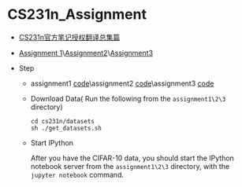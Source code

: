 # CS231n_Assignment

- [CS231n官方笔记授权翻译总集篇](https://zhuanlan.zhihu.com/p/21930884)

- [Assignment 1](http://cs231n.github.io/assignments2018/assignment1/)\\[Assignment2](http://cs231n.github.io/assignments2018/assignment2/)\\[Assignment3](http://cs231n.github.io/assignments2018/assignment3/)

- Step

  - assignment1 [code](http://cs231n.github.io/assignments/2018/spring1718_assignment1.zip)\\assignment2 [code](http://cs231n.github.io/assignments/2018/spring1718_assignment2_v2.zip)\\assignment3 [code](http://cs231n.github.io/assignments/2018/spring1718_assignment3.zip)

  - Download Data( Run the following from the `assignment1\2\3` directory)

    ```
    cd cs231n/datasets
    sh ./get_datasets.sh
    ```

  - Start IPython

    After you have the CIFAR-10 data, you should start the IPython notebook server from the `assignment1\2\3` directory, with the `jupyter notebook` command.

